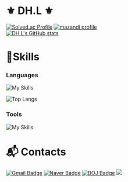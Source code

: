 # ⚜️ DH.L ⚜️

[![Solved.ac Profile](http://mazassumnida.wtf/api/v2/generate_badge?boj=meozigoon)](https://solved.ac/meozigoon/)
[![mazandi profile](http://mazandi.herokuapp.com/api?handle=meozigoon&theme=dark)](https://solved.ac/meozigoon/)
<br>
[![DH.L's GitHub stats](https://github-readme-stats.vercel.app/api?username=meozigoon&show_icons=true&theme=highcontrast)](https://github.com/meozigoon)

# 💪Skills
### Languages
![My Skills](https://skillicons.dev/icons?i=cpp,c,py,cs)

![Top Langs](https://github-readme-stats.vercel.app/api/top-langs/?username=meozigoon&layout=compact)

### Tools
![My Skills](https://skillicons.dev/icons?i=github,visualstudio,vscode,pycharm,arduino)

# :mailbox_with_mail: Contacts
[![Gmail Badge](https://img.shields.io/badge/Gmail-d14836?style=flat-square&logo=Gmail&logoColor=white&link=mailto:meozigoon@gmail.com)](mailto:meozigoon@gmail.com)
[![Naver Badge](https://img.shields.io/badge/Naver-03C75A?style=flat-square&logo=Naver&logoColor=white&link=mailto:meozigoon@naver.com)](mailto:meozigoon@naver.com)
[![BOJ Badge](https://img.shields.io/badge/BOJ-007396?style=flat-square&logo=Baekjoon&logoColor=white&link=acmicpc.net/user/meozigoon)](https://www.acmicpc.net/user/meozigoon)
<img src="https://capsule-render.vercel.app/api?type=waving&color=BDBDC8&height=150&section=footer"/>
